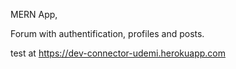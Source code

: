 MERN App,

Forum with authentification, profiles and posts.

test at https://dev-connector-udemi.herokuapp.com
